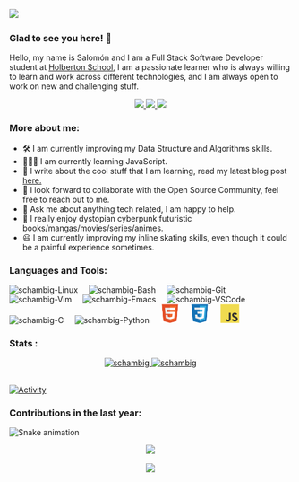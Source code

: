 <!---------- Profile banner ---------->

[![](https://raw.githubusercontent.com/schambig/schambig/master/banner.gif)](https://github.com/schambig)

<!---------- Introduction ---------->

### Glad to see you here! 👋 

Hello, my name is Salomón and I am a Full Stack Software Developer student at [Holberton School](https://www.holbertonschool.com/), I am a passionate learner who is always willing to learn and work across different technologies, and I am always open to work on new and challenging stuff.

<!---------- Social icons section ---------->

<div align="center">
  <a href="https://www.linkedin.com/in/schambig/"_blank">
    <img height="25" src="https://img.shields.io/badge/linkedin-%230077B5.svg?&style=for-the-badge&logo=linkedin&logoColor=white"/">
  </a>
  <a href="https://medium.com/@schambig/">
    <img height="26" src="https://img.shields.io/badge/medium-%2312100E.svg?&style=for-the-badge&logo=medium&logoColor=white">
  </a>
  <a href="https://twitter.com/schambig/">
    <img height="25" src="https://img.shields.io/badge/twitter-%231DA1F2.svg?&style=for-the-badge&logo=twitter&logoColor=white">
  </a>
</div>

<!---------- More about me section ---------->

### More about me:

* 🛠 I am currently improving my Data Structure and Algorithms skills. <!--and documenting the process, take a look at the repository:
[Data Structures](https://github.com/schambig/data_structures)-->
* 👨🏻‍💻 I am currently learning JavaScript.
* 📝 I write about the cool stuff that I am learning, read my latest blog post [here.](https://medium.com/@schambig/)
* 🚀 I look forward to collaborate with the Open Source Community, feel free to reach out to me.
* 💬 Ask me about anything tech related, I am happy to help.
* 👾 I really enjoy dystopian cyberpunk futuristic books/mangas/movies/series/animes.
* 😃 I am currently improving my inline skating skills, even though it could be a painful experience sometimes.

<!---------- Languages and tools section ---------->

### Languages and Tools:
<div>
  <img alt="schambig-Linux" height="35" src="https://cdn.jsdelivr.net/gh/devicons/devicon/icons/linux/linux-original.svg">&nbsp;&nbsp;&nbsp;&nbsp;
  <img alt="schambig-Bash" height="35" src="https://upload.wikimedia.org/wikipedia/commons/4/4b/Bash_Logo_Colored.svg">&nbsp;&nbsp;&nbsp;&nbsp;
  <img alt="schambig-Git" height="35" src="https://cdn.jsdelivr.net/gh/devicons/devicon/icons/git/git-original.svg">&nbsp;&nbsp;&nbsp;&nbsp;
  <img alt="schambig-Vim" height="34" src="https://cdn.jsdelivr.net/gh/devicons/devicon/icons/vim/vim-original.svg">&nbsp;&nbsp;&nbsp;&nbsp;
  <img alt="schambig-Emacs" height="37" src="https://upload.wikimedia.org/wikipedia/commons/0/08/EmacsIcon.svg">&nbsp;&nbsp;&nbsp;&nbsp;
  <img alt="schambig-VSCode" height="34" src="https://cdn.jsdelivr.net/gh/devicons/devicon/icons/vscode/vscode-original.svg">&nbsp;&nbsp;&nbsp;&nbsp;
  <img alt="schambig-C" height="37" src="https://cdn.jsdelivr.net/gh/devicons/devicon/icons/c/c-original.svg">&nbsp;&nbsp;&nbsp;&nbsp;
  <img alt="schambig-Python" height="37" src="https://cdn.jsdelivr.net/gh/devicons/devicon/icons/python/python-original.svg">&nbsp;&nbsp;&nbsp;&nbsp;
  <img alt="schambig-HTML" height="34" src="https://raw.githubusercontent.com/devicons/devicon/master/icons/html5/html5-original.svg">&nbsp;&nbsp;&nbsp;&nbsp;
  <img alt="schambig-CSS" height="34" src="https://raw.githubusercontent.com/devicons/devicon/master/icons/css3/css3-original.svg">&nbsp;&nbsp;&nbsp;&nbsp;
  <img alt="schambig-JavaScript" height="34" src="https://raw.githubusercontent.com/devicons/devicon/master/icons/javascript/javascript-original.svg">
</div>

<!--
<br/>
   <a href="https://www.linux.org/" target="_blank"><img align="left" al4t="schambig-Linux" height="37" src="https://cdn.jsdelivr.net/gh/devicons/devicon/icons/linux/linux-original.svg"></a>
   <a href="https://www.gnu.org/software/bash/" target="_blank"><img align="left" alt="schambig-Bash" height="37" src="https://upload.wikimedia.org/wikipedia/commons/4/4b/Bash_Logo_Colored.svg"></a>
   <a href="https://git-scm.com/" target="_blank"><img align="left" alt="schambig-Git" height="37" src="https://cdn.jsdelivr.net/gh/devicons/devicon/icons/git/git-original.svg"></a>
   <a href="https://neovim.io/" target="_blank"><img align="left" alt="schambig-Vim" height="34" src="https://cdn.jsdelivr.net/gh/devicons/devicon/icons/vim/vim-original.svg"></a>
   <a href="https://www.gnu.org/software/emacs/" target="_blank"><img align="left" alt="schambig-Emacs" height="37" src="https://upload.wikimedia.org/wikipedia/commons/0/08/EmacsIcon.svg"></a>
   <a href="https://code.visualstudio.com/" target="_blank"><img align="left" alt="schambig-VSCode" height="34" src="https://cdn.jsdelivr.net/gh/devicons/devicon/icons/vscode/vscode-original.svg"></a>
   <a href="https://www.iso.org/standard/74528.html" target="_blank"><img align="left" alt="schambig-C" height="37" src="https://cdn.jsdelivr.net/gh/devicons/devicon/icons/c/c-original.svg"></a>
   <a href="https://www.python.org/" target="_blank"><img align="left" alt="schambig-Python" height="37" src="https://cdn.jsdelivr.net/gh/devicons/devicon/icons/python/python-original.svg"></a>
   <a href="https://html.spec.whatwg.org/" target="_blank"><img align="left" alt="schambig-HTML" height="34" src="https://raw.githubusercontent.com/devicons/devicon/master/icons/html5/html5-original.svg"></a>
   <a href="https://www.w3.org/TR/CSS/#css" target="_blank"><img align="left" alt="schambig-CSS" height="34" src="https://raw.githubusercontent.com/devicons/devicon/master/icons/css3/css3-original.svg"></a>
   <a href="https://www.ecma-international.org/publications-and-standards/standards/ecma-262/"><img align="left" alt="schambig-JavaScript" height="34" src="https://raw.githubusercontent.com/devicons/devicon/master/icons/javascript/javascript-original.svg"></a>
<br/>
-->

<!---------- Statistics (themes: algolia, tokyonight, onedark, dracula, react, great-gatsby), Snake animation and profile views count section ---------->

### Stats :

<div align="center">
  <a href="https://github.com/schambig">
    <img height="170em" src="https://github-readme-stats.vercel.app/api?username=schambig&hide_title=true&hide_border=true&show_icons=true&theme=react" alt="schambig" />
    <img height="170em" src="https://github-readme-stats.vercel.app/api/top-langs?username=schambig&hide_title=true&hide_border=true&layout=compact&langs_count=8&theme=react" alt="schambig" />
    <br/>
    <br/>
    <!--
    <img src="https://activity-graph.herokuapp.com/graph?username=schambig&theme=react-dark&bg_color=20232a&hide_border=true" width="90%"/>
    -->
  </a>
</div>

[![Activity](https://github-readme-activity-graph.cyclic.app/graph?username=schambig&area_color=0e4429&theme=github-compact)](https://github.com/schambig)

<!---
===============START HIDDEN SECTION====================
Statistics (themes: algolia, tokyonight, onedark, dracula, react), Snake animation and profile views count section

### Stats and Contributions:

<details>
  <summary>📊 <b>Click to show GitHub Stats <img src="https://github.com/Tarikul-Islam-Anik/tarikul-islam-anik/blob/main/assets/images/Eyes.png" width="3.5%"> :</b></summary>
  <br/>
  <div align="center">
  <a href="https://github.com/schambig">
    <img height="165em" src="https://github-readme-stats.vercel.app/api?username=schambig&show_icons=true&theme=react&"/>
    <img height="165em" src="https://github-readme-stats.vercel.app/api/top-langs/?username=schambig&layout=compact&langs_count=6&theme=react"/>
    <br/>
    <br/>
    <img src="https://activity-graph.herokuapp.com/graph?username=schambig&theme=react-dark&bg_color=20232a&hide_border=true" width="85%"/>
  </a>
  </div>
</details>
==================END HIDDEN SECTION====================
--->

### Contributions in the last year:

![Snake animation](https://github.com/schambig/schambig/blob/output/github-contribution-grid-snake.svg)
  
<div align="center">
  <img src="https://gpvc.arturio.dev/schambig"> 
</div>

<p align="center">
  <img src="https://capsule-render.vercel.app/api?type=waving&color=gradient&height=60&section=footer"/>
</p>
